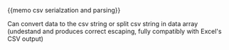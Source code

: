 {{memo csv serialzation and parsing}}

Can convert data to the csv string or split csv string in data array (undestand and produces correct escaping, fully compatibly with Excel's CSV output)


